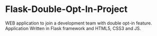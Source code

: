 # Flask-Double-Opt-In-Project
WEB application to join a development team with double opt-in feature. Application Written in Flask framework and HTML5, CSS3 and JS.
